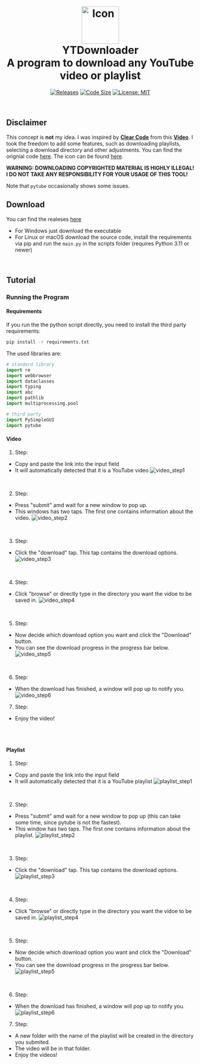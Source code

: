 <h1 align = 'center'>
 <img
        src = 'assets/YTdownloader.png'
        height = '100'
        width = '100'
        alt = 'Icon'
    />
    <br>
 YTDownloader
 <br />
 A program to download any YouTube video or playlist
</h1>

<div align = 'center'>

[![Releases](https://img.shields.io/github/v/release/realshouzy/YTDownloader?include_prereleases&label=Latest%20Release)](https://github.com/realshouzy/YTDownloader/releases)
[![Code Size](https://img.shields.io/github/languages/code-size/realshouzy/YTDownloader)](https://github.com/realshouzy/YTDownloader)
[![License: MIT](https://img.shields.io/badge/License-MIT-yellow.svg)](https://opensource.org/licenses/MIT)

</div>

<br />

## Disclaimer

This concept is **not** my idea. I was inspired by **[Clear Code]** from this **[Video]**.
I took the freedom to add some features, such as downloading playlists, selecting a download directory and other adjustments.
You can find the orignial code [here](https://pastebin.com/gRtcAv5c).
The icon can be found [here](https://imgs.search.brave.com/-YtNT5BoWqxmDjwakgEUWH1MDX6wkgY4psWSZt5BzY4/rs:fit:512:512:1/g:ce/aHR0cHM6Ly9jZG4u/aWNvbi1pY29ucy5j/b20vaWNvbnMyLzEz/ODEvUE5HLzUxMi95/b3V0dWJlZGxfOTM1/MjkucG5n).

**WARNING: DOWNLOADING COPYRIGHTED MATERIAL IS HIGHLY ILLEGAL! I DO NOT TAKE ANY RESPONSIBILITY FOR YOUR USAGE OF THIS TOOL!**

Note that ``pytube`` occasionally shows some issues.


## Download

You can find the realeses [here](https://github.com/realshouzy/YTDownloader/releases)

- For Windows just download the executable
- For Linux or macOS download the source code, install the requirements via pip and  run the ``main.py`` in the scripts folder (requires Python 3.11 or newer)

<br />

## Tutorial

### Running the Program

#### Requirements

If you run the the python script directly, you need to install the third party requirements:

```bash
pip install -r requirements.txt
```

The used libraries are:

```python
# standard library
import re
import webbrowser
import dataclasses
import typing
import abc
import pathlib
import multiprocessing.pool

# third party
import PySimpleGUI
import pytube
```

#### Video

1. Step:

- Copy and paste the link into the input field
- It will automatically detected that it is a YouTube video
 ![video_step1](/assets/Video/step1.png)

<br />

2. Step:

- Press "submit" amd wait for a new window to pop up.
- This windows has two taps. The first one contains information about the video.
 ![video_step2](/assets/Video/step2.png)

<br />

3. Step:

- Click the "download" tap. This tap contains the download options.
 ![video_step3](/assets/Video/step3.png)

<br />

4. Step:

- Click "browse" or directly type in the directory you want the vidoe to be saved in.
 ![video_step4](/assets/Video/step4.png)

<br />

5. Step:

- Now decide which download option you want and click the "Download" button.
- You can see the download progress in the progress bar below.
 ![video_step5](/assets/Video/step5.png)

<br />

6. Step:

- When the download has finished, a window will pop up to notify you. <br />
 ![video_step6](/assets/Video/step6.png)

7. Step:

- Enjoy the video!

<br />
<br />

#### Playlist

1. Step:

- Copy and paste the link into the input field
- It will automatically detected that it is a YouTube playlist
 ![playlist_step1](/assets/Playlist/step1.png)

<br />

2. Step:

- Press "submit" amd wait for a new window to pop up (this can take some time, since pytube is not the fastest).
- This window has two taps. The first one contains information about the playlist.
 ![playlist_step2](/assets/Playlist/step2.png)

<br />

3. Step:

- Click the "download" tap. This tap contains the download options.
 ![playlist_step3](/assets/Playlist/step3.png)

<br />

4. Step:

- Click "browse" or directly type in the directory you want the vidoe to be saved in.
 ![playlist_step4](/assets/Playlist/step4.png)

<br />

5. Step:

- Now decide which download option you want and click the "Download" button.
- You can see the download progress in the progress bar below.
 ![playlist_step5](/assets/Playlist/step5.png)

<br />

6. Step:

- When the download has finished, a window will pop up to notify you. <br />
 ![playlist_step6](/assets/Playlist/step6.png)

7. Step:

- A new folder with the name of the playlist will be created in the directory you submited.
- The video will be in that folder.
- Enjoy the videos!

[Clear Code]: https://www.youtube.com/channel/UCznj32AM2r98hZfTxrRo9bQ
[Video]: https://youtu.be/QeMaWQZllhg?t=11466
